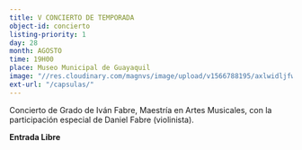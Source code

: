 ```yaml
---
title: V CONCIERTO DE TEMPORADA
object-id: concierto
listing-priority: 1
day: 28
month: AGOSTO
time: 19H00
place: Museo Municipal de Guayaquil
image: "//res.cloudinary.com/magnvs/image/upload/v1566788195/axlwidljfwn4n55qojkr.jpg"
ext-url: "/capsulas/"
---
```


Concierto de Grado de Iván Fabre, Maestría en Artes Musicales, con la participación especial de Daniel Fabre (violinista).

**Entrada Libre**
